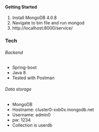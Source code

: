 #### Getting Started

1. Install MongoDB 4.0.8
2. Navigate to bin file and run mongod
3. http://localhost:8000/service/


### Tech

###### Backend
* Spring-boot
* Java 8
* Tested with Postman

###### Data storage
* MongoDB
* Hostname: cluster0-xxb0x.mongodb.net
* Username: admin0
* pw: 1234
* Collection is userdb